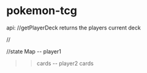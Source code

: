 # pokemon-tcg

api:
//getPlayerDeck
returns the players current deck

//




//state Map
-- player1
  >> cards
-- player2
  >> cards

